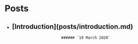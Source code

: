 # Posts


- ## **[Introduction]**(posts/introduction.md)
                            ###### `19 March 2020`
